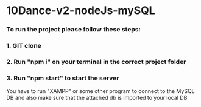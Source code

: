 # 10Dance-v2-nodeJs-mySQL

### To run the project please follow these steps:
### 1. GIT clone
### 2. Run "npm i" on your terminal in the correct project folder
### 3. Run "npm start" to start the server

You have to run "XAMPP" or some other program to connect to the MySQL DB and also 
make sure that the attached db is imported to your local DB
